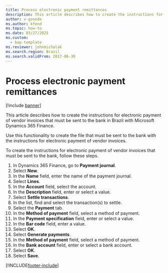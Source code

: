 ```yaml
---
title: Process electronic payment remittances
description: This article describes how to create the instructions for electronic payment of vendor invoices that must be sent to the bank in Brazil with Microsoft Dynamics 365 Finance.
author: v-gonode
ms.author: kfend
ms.topic: how-to
ms.date: 03/27/2025
ms.custom: 
  - bap-template
ms.reviewer: johnmichalak
ms.search.region: Brazil
ms.search.validFrom: 2017-06-30
---
```


# Process electronic payment remittances

[!include [banner](../../includes/banner.md)]

This article describes how to create the instructions for electronic payment of vendor invoices that must be sent to the bank in Brazil with Microsoft Dynamics 365 Finance.

Use this functionality to create the file that must be sent to the bank with the instructions for electronic payment of vendor invoices.

To create the instructions for electronic payment of vendor invoices that must be sent to the bank, follow these steps.

1. In Dynamics 365 Finance, go to **Payment journal**.
1. Select **New**.
1. In the **Name** field, enter the name of the payment journal.
1. Select **Lines**.
1. In the **Account** field, select the account.
1. In the **Description** field, enter or select a value.
1. Select **Settle transactions**.
1. In the list, find and select the transaction(s) to settle.
1. Select the **Payment** tab.
1. In the **Method of payment** field, select a method of payment.
1. In the **Payment specification** field, enter or select a value.
1. In the **Bar code** field, enter a value.
1. Select **OK**.
1. Select **Generate payments**.
1. In the **Method of payment** field, select a method of payment.
1. In the **Bank account** field, enter or select a bank account.
1. Select **OK**.
1. Select **Save**.




[!INCLUDE[footer-include](../../../includes/footer-banner.md)]
